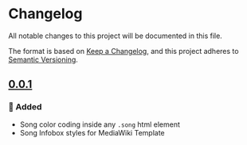 # Changelog

All notable changes to this project will be documented in this file.

The format is based on [Keep a Changelog](https://keepachangelog.com/en/1.1.0/),
and this project adheres to [Semantic Versioning](https://semver.org/spec/v2.0.0.html).

## [0.0.1]

### :rocket: Added

- Song color coding inside any `.song` html element
- Song Infobox styles for MediaWiki Template

[Unreleased]: https://github.com/erremauro/CignoApp/compare/v0.0.1...HEAD
[0.0.1]: https://github.com/erremauro/CignoApp/releases/tag/v0.0.1